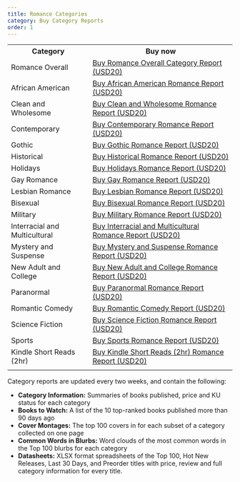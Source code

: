 ```yaml
---
title: Romance Categories
category: Buy Category Reports
order: 1
---
```


<table>
  <tr>
    <th>Category</th>
    <th>Buy now</th>
  </tr>
  <tr>
    <td>Romance Overall</td>
    <td>
  <a class="gumroad-button" href="https://gum.co/158566011" target="_blank">Buy Romance Overall Category Report (USD20)</a></td>
  </tr>
   <tr>
   <td>African American</td>
    <td>
    <a class="gumroad-button" href="https://gum.co/6190465011" target="_blank">Buy African American Romance Report (USD20)</a></td>
  </tr>
  <tr>
      <td>Clean and Wholesome</td>
      <td>
  <a class="gumroad-button" href="https://gum.co/11650867011" target="_blank"> Buy Clean and Wholesome Romance Report (USD20)</a></td>
  </tr>
  <tr>
      <td>Contemporary</td>
      <td>
  <a class="gumroad-button" href="https://gum.co/158568011" target="_blank"> Buy Contemporary Romance Report (USD20)</a></td>
  </tr>
  <tr>
      <td>Gothic</td>
      <td>
  <a class="gumroad-button" href="https://gum.co/6487830011" target="_blank"> Buy Gothic Romance Report (USD20)</a></td>
  </tr>
  <tr>
    <td>Historical</td>
    <td>
<a class="gumroad-button" href="https://gum.co/158571011" target="_blank"> Buy Historical Romance Report (USD20)</a></td>
  </tr>
  <tr>
      <td>Holidays</td>
      <td>
  <a class="gumroad-button" href="https://gum.co/6487831011" target="_blank"> Buy Holidays Romance Report (USD20)</a></td>
  </tr>
  <tr>
      <td>Gay Romance</td>
      <td>
  <a class="gumroad-button" href="https://gum.co/6487829011" target="_blank"> Buy Gay Romance Report (USD20)</a></td>
  </tr>
  <tr>
      <td>Lesbian Romance</td>
      <td>
  <a class="gumroad-button" href="https://gum.co/6487835011" target="_blank"> Buy Lesbian Romance Report (USD20)</a></td>
  </tr>
  <tr>
        <td>Bisexual</td>
        <td>
    <a class="gumroad-button" href="https://gum.co/10886542011" target="_blank"> Buy Bisexual Romance Report (USD20)</a></td>
    </tr>
  <tr>
        <td>Military</td>
        <td>
    <a class="gumroad-button" href="https://gum.co/6487836011" target="_blank"> Buy Military Romance Report (USD20)</a></td>
  </tr>
  <tr>
  <td>Interracial and Multicultural</td>
    <td>
<a class="gumroad-button" href="https://gum.co/6487837011" target="_blank">Buy Interracial and Multicultural Romance Report (USD20)</a></td>
  </tr>
  <tr>
      <td>Mystery and Suspense</td>
      <td>
  <a class="gumroad-button" href="https://gum.co/6487839011" target="_blank"> Buy Mystery and Suspense Romance Report (USD20)</a></td>
  </tr>
  <tr>
      <td>New Adult and College</td>
      <td>
  <a class="gumroad-button" href="https://gum.co/6487838011" target="_blank"> Buy New Adult and College Romance Report (USD20)</a></td>
  </tr>
  <tr>
      <td>Paranormal</td>
      <td>
  <a class="gumroad-button" href="https://gum.co/GPbsV" target="_blank">Buy Paranormal Romance Report (USD20)</a></td>
  </tr>
    <tr>
        <td>Romantic Comedy</td>
        <td>
    <a class="gumroad-button" href="https://gum.co/6487841011" target="_blank"> Buy Romantic Comedy Report (USD20)</a></td>
  </tr>
    <tr>
        <td>Science Fiction</td>
        <td>
    <a class="gumroad-button" href="https://gum.co/6401744011" target="_blank"> Buy Science Fiction Romance Report (USD20)</a></td>
  </tr>
  <tr>
      <td>Sports</td>
      <td>
  <a class="gumroad-button" href="https://gum.co/6487842011" target="_blank"> Buy Sports Romance Report (USD20)</a></td>
  </tr>
  <tr>
      <td>Kindle Short Reads (2hr)</td>
      <td>
  <a class="gumroad-button" href="https://gum.co/8624245011" target="_blank"> Buy Kindle Short Reads (2hr) Romance Report (USD20)</a></td>
  </tr>
  <tr>
    <td></td>
    <td></td>
  </tr>
  </table>

Category reports are updated every two weeks, and contain the following:

- **Category Information:** Summaries of books published, price and KU status for each category
- **Books to Watch:** A list of the 10 top-ranked books published more than 90 days ago
- **Cover Montages:** The top 100 covers in for each subset of a category collected on one page
- **Common Words in Blurbs:** Word clouds of the most common words in the Top 100 blurbs for each category
- **Datasheets:** XLSX format spreadsheets of the Top 100, Hot New Releases, Last 30 Days, and Preorder titles with price, review and full category information for every title.